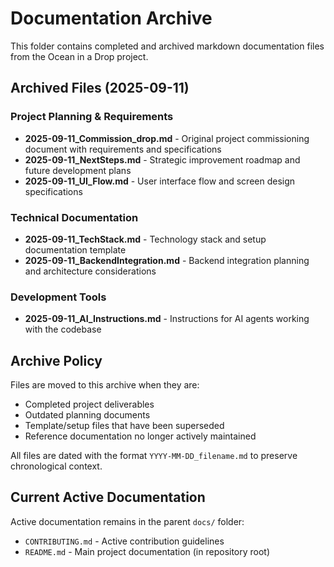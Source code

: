 # Documentation Archive

This folder contains completed and archived markdown documentation files from the Ocean in a Drop project.

## Archived Files (2025-09-11)

### Project Planning & Requirements
- **2025-09-11_Commission_drop.md** - Original project commissioning document with requirements and specifications
- **2025-09-11_NextSteps.md** - Strategic improvement roadmap and future development plans
- **2025-09-11_UI_Flow.md** - User interface flow and screen design specifications

### Technical Documentation
- **2025-09-11_TechStack.md** - Technology stack and setup documentation template
- **2025-09-11_BackendIntegration.md** - Backend integration planning and architecture considerations

### Development Tools
- **2025-09-11_AI_Instructions.md** - Instructions for AI agents working with the codebase

## Archive Policy

Files are moved to this archive when they are:
- Completed project deliverables
- Outdated planning documents
- Template/setup files that have been superseded
- Reference documentation no longer actively maintained

All files are dated with the format `YYYY-MM-DD_filename.md` to preserve chronological context.

## Current Active Documentation

Active documentation remains in the parent `docs/` folder:
- `CONTRIBUTING.md` - Active contribution guidelines
- `README.md` - Main project documentation (in repository root)